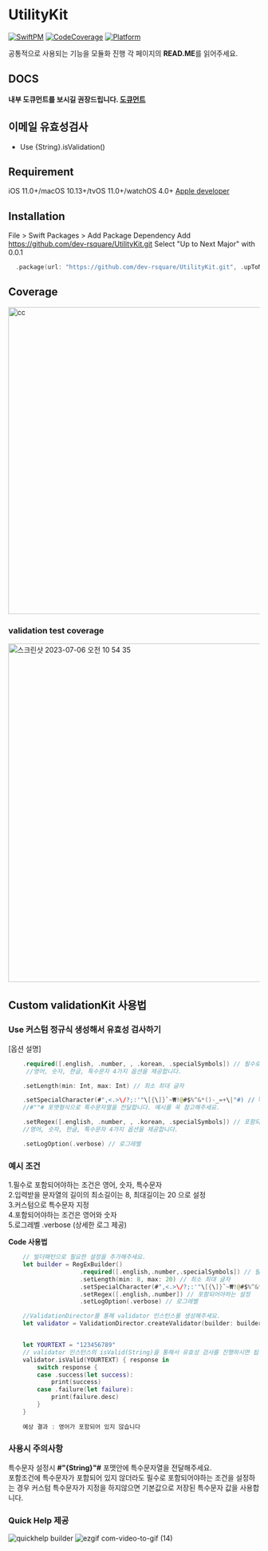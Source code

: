# UtilityKit

[![SwiftPM](https://img.shields.io/badge/SPM-supported-DE5C43.svg?style=flat)](https://swift.org/package-manager/)
[![CodeCoverage](https://img.shields.io/static/v1?label=CodeCoverage&message=92.5&color=green)](https://github.com/dev-rsquare/UtilityKit.git)
[![Platform](https://img.shields.io/static/v1?label=platform&message=iOS&color=lightgrey)](https://github.com/dev-rsquare/UtilityKit.git)


공통적으로 사용되는 기능을 모듈화 진행 
각 페이지의 **READ.ME**를 읽어주세요.
## DOCS
**내부 도큐먼트를 보시길 권장드립니다. 
[도큐먼트](https://web-ios-docs-k19y2kljqnu8ne.sel4.cloudtype.app/docs/category/ios-tutorial---utilitykit)**

## 이메일 유효성검사
- Use {String}.isValidation() 

## Requirement

iOS 11.0+/macOS 10.13+/tvOS 11.0+/watchOS 4.0+
[Apple developer](https://developer.apple.com/documentation/swift/array/reduce(_:_:))

## Installation 

File > Swift Packages > Add Package Dependency
Add https://github.com/dev-rsquare/UtilityKit.git
Select "Up to Next Major" with 0.0.1

``` swift 
  .package(url: "https://github.com/dev-rsquare/UtilityKit.git", .upToNextMajor(from: "0.0.1"))
```

## Coverage

<img width="614" alt="cc" src="https://user-images.githubusercontent.com/67726869/229386290-824ee43c-7b3f-4be2-a9c2-82b556f80673.png">

### validation test coverage 
<img width="677" alt="스크린샷 2023-07-06 오전 10 54 35" src="https://github.com/dev-rsquare/UtilityKit/assets/67726869/0b49e674-b47a-4f43-852e-6ea4fa32fe44">

## Custom validationKit 사용법 

### Use 커스텀 정규식 생성해서 유효성 검사하기 

 [옵션 설명]
``` swift
    .required([.english, .number, , .korean, .specialSymbols]) // 필수로 포함되어야하는 설정
     //영어, 숫자, 한글, 특수문자 4가지 옵션을 제공합니다.
```
``` swift
    .setLength(min: Int, max: Int) // 최소 최대 글자
```
``` swift
    .setSpecialCharacter(#",<.>\/?;:'"\[{\]}`~₩!@#$%^&*()-_=+\|"#) // 특수문자 설정
    //#""# 포맷형식으로 특수문자열을 전달합니다. 예시를 꼭 참고해주세요.
```
``` swift
    .setRegex([.english, .number, , .korean, .specialSymbols]) // 포함되어야하는 조건
    //영어, 숫자, 한글, 특수문자 4가지 옵션을 제공합니다.
```
``` swift
    .setLogOption(.verbose) // 로그레벨
```

### 예시 조건 
1.필수로 포함되어야하는 조건은 영어, 숫자, 특수문자  
2.입력받을 문자열의 길이의 최소길이는 8, 최대길이는 20 으로 설정  
3.커스텀으로 특수문자 지정   
4.포함되어야하는 조건은 영어와 숫자   
5.로그레벨 .verbose (상세한 로그 제공)  

**Code 사용법**

``` swift
    // 빌더패턴으로 필요한 설정을 추가해주세요.
    let builder = RegExBuilder()
                    .required([.english,.number,.specialSymbols]) // 필수로 포함되어야하는 설정
                    .setLength(min: 8, max: 20) // 최소 최대 글자
                    .setSpecialCharacter(#",<.>\/?;:'"\[{\]}`~₩!@#$%^&*()-_=+\|"#) // 특수문자 설정 
                    .setRegex([.english,.number]) // 포함되어야하는 설정
                    .setLogOption(.verbose) // 로그레벨

    //ValidationDirector를 통해 validator 인스턴스를 생성해주세요.
    let validator = ValidationDirector.createValidator(builder: builder)


    let YOURTEXT = "123456789"
    // validator 인스턴스의 isValid(String)을 통해서 유효성 검사를 진행하시면 됩니다.
    validator.isValid(YOURTEXT) { response in
        switch response {
        case .success(let success):
            print(success)
        case .failure(let failure):
            print(failure.desc)
        }
    }
    
    예상 결과 : 영어가 포함되어 있지 않습니다

```

### 사용시 주의사항
특수문자 설정시 **#"{String}"#** 포맷안에 특수문자열을 전달해주세요.  
포함조건에 특수문자가 포함되어 있지 않더라도 필수로 포함되어야하는 조건을 설정하는 경우 커스텀 특수문자가 지정을 하지않으면 기본값으로 저장된 특수문자 값을 사용합니다. 


### Quick Help 제공 
![quickhelp builder](https://github.com/PotatoArtie/ValidationKit/assets/98959780/8f1f8167-8d11-4241-b4f5-6aa7a3b2cb69)
![ezgif com-video-to-gif (14)](https://github.com/PotatoArtie/ValidationKit/assets/98959780/dd360994-6c7a-4bd3-a1d1-840024873617)



